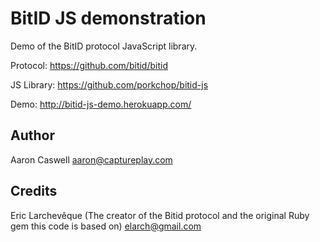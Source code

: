 # BitID JS demonstration

Demo of the BitID protocol JavaScript library.

Protocol: https://github.com/bitid/bitid

JS Library: https://github.com/porkchop/bitid-js

Demo: http://bitid-js-demo.herokuapp.com/

## Author
Aaron Caswell
aaron@captureplay.com

## Credits
Eric Larchevêque (The creator of the Bitid protocol and the original Ruby gem this code is based on)
elarch@gmail.com
